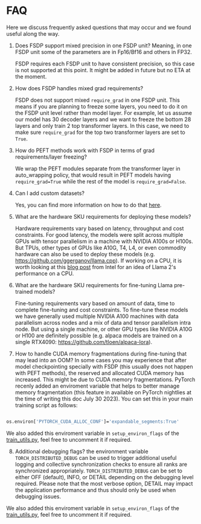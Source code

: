 # FAQ

Here we discuss frequently asked questions that may occur and we found useful along the way.

1. Does FSDP support mixed precision in one FSDP unit? Meaning, in one FSDP unit some of the parameters are in Fp16/Bf16 and others in FP32.

    FSDP requires each FSDP unit to have consistent precision, so this case is not supported at this point. It might be added in future but no ETA at the moment.

2.  How does FSDP handles mixed grad requirements?

    FSDP does not support mixed `require_grad` in one FSDP unit. This means if you are planning to freeze some layers, you need to do it on the FSDP unit level rather than model layer. For example, let us assume our model has 30 decoder layers and we want to freeze the bottom 28 layers and only train 2 top transformer layers. In this case, we need to make sure `require_grad` for the top two transformer layers are set to `True`.

3. How do PEFT methods work with FSDP in terms of grad requirements/layer freezing?

    We wrap the PEFT modules separate from the transformer layer in auto_wrapping policy, that would result in PEFT models having `require_grad=True` while the rest of the model is  `require_grad=False`.

4. Can I add custom datasets?

    Yes, you can find more information on how to do that [here](Dataset.md).

5. What are the hardware SKU requirements for deploying these models?

    Hardware requirements vary based on latency, throughput and cost constraints. For good latency, the models were split across multiple GPUs with tensor parallelism in a machine with NVIDIA A100s or H100s. But TPUs, other types of GPUs like A10G, T4, L4, or even commodity hardware can also be used to deploy these models (e.g. https://github.com/ggerganov/llama.cpp).
    If working on a CPU, it is worth looking at this [blog post](https://www.intel.com/content/www/us/en/developer/articles/news/llama2.html) from Intel for an idea of Llama 2's performance on a CPU.

6. What are the hardware SKU requirements for fine-tuning Llama pre-trained models?

    Fine-tuning requirements vary based on amount of data, time to complete fine-tuning and cost constraints. To fine-tune these models we have generally used multiple NVIDIA A100 machines with data parallelism across nodes and a mix of data and tensor parallelism intra node. But using a single machine, or other GPU types like NVIDIA A10G or H100 are definitely possible (e.g. alpaca models are trained on a single RTX4090: https://github.com/tloen/alpaca-lora).

7. How to handle CUDA memory fragmentations during fine-tuning that may lead into an OOM? In some cases you may experience that after model checkpointing specially with FSDP (this usually does not happen with PEFT methods), the reserved and allocated CUDA memory has increased. This might be due to CUDA memory fragmentations. PyTorch recenly added an enviroment variable that helps to better manage memory fragmentation (this feature in available on PyTorch nightlies at the time of writing this doc July 30 2023). You can set this in your main training script as follows: 

```bash

os.environ['PYTORCH_CUDA_ALLOC_CONF']='expandable_segments:True'

```
We also added this enviroment variable in `setup_environ_flags` of the [train_utils.py](../src/llama_recipes/utils/train_utils.py), feel free to uncomment it if required.

8. Additional debugging flags? the environment variable `TORCH_DISTRIBUTED_DEBUG` can be used to trigger additional useful logging and collective synchronization checks to ensure all ranks are synchronized appropriately. `TORCH_DISTRIBUTED_DEBUG` can be set to either OFF (default), INFO, or DETAIL depending on the debugging level required. Please note that the most verbose option, DETAIL may impact the application performance and thus should only be used when debugging issues.

We also added this enviroment variable in `setup_environ_flags` of the [train_utils.py](../src/llama_recipes/utils/train_utils.py), feel free to uncomment it if required.